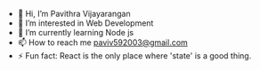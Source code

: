 - 👋 Hi, I’m Pavithra Vijayarangan
- 👀 I’m interested in Web Development
- 🌱 I’m currently learning Node js
- 📫 How to reach me paviv592003@gmail.com
- ⚡ Fun fact: React is the only place where 'state' is a good thing. 

<!---
pavi2003-eng/pavi2003-eng is a ✨ special ✨ repository because its `README.md` (this file) appears on your GitHub profile.
You can click the Preview link to take a look at your changes.
--->

